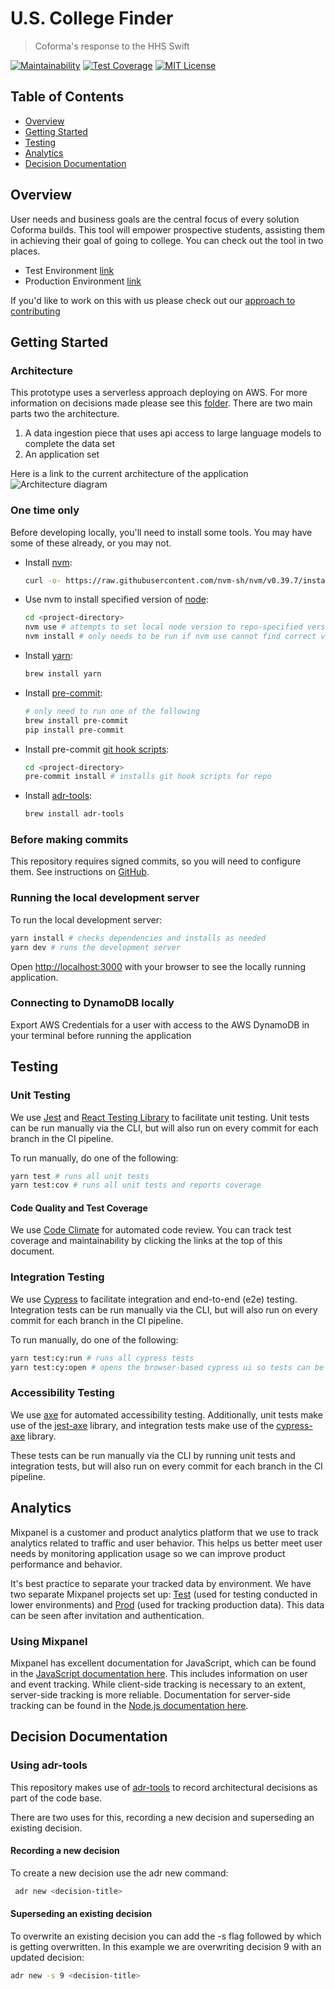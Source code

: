 # U.S. College Finder

> Coforma's response to the HHS Swift

[![Maintainability](https://api.codeclimate.com/v1/badges/74f953d2eba0abd1f240/maintainability)](https://codeclimate.com/github/coforma/swift-tech-challenge/maintainability)
[![Test Coverage](https://api.codeclimate.com/v1/badges/74f953d2eba0abd1f240/test_coverage)](https://codeclimate.com/github/coforma/swift-tech-challenge/test_coverage)
[![MIT License](https://img.shields.io/github/license/10up/.github.svg)]('./LICENSE)
## Table of Contents

- [Overview](#overview)
- [Getting Started](#getting-started)
- [Testing](#testing)
- [Analytics](#analytics)
- [Decision Documentation](#decision-documentation)

## Overview
User needs and business goals are the central focus of every solution Coforma builds. This tool will empower prospective students, assisting them in achieving their goal of going to college. You can check out the tool in two places.
- Test Environment [link](https://d1b4twxh1cihpk.cloudfront.net)
- Production Environment [link](https://d19jzmn7wae8g9.cloudfront.net/)

If you'd like to work on this with us please check out our [approach to contributing](./CONTRIBUTING.md)
## Getting Started

### Architecture
This prototype uses a serverless approach deploying on AWS. For more information on decisions made please see this [folder](./documentation/engineering/adr/). There are two main parts two the architecture.

1. A data ingestion piece that uses api access to large language models to complete the data set
2. An application set

Here is a link to the current architecture of the application
![Architecture diagram](./documentation/engineering/diagrams/architecture.png)

### One time only

Before developing locally, you'll need to install some tools. You may have some of these already, or you may not.

- Install [nvm](https://github.com/nvm-sh/nvm):

  ```bash
  curl -o- https://raw.githubusercontent.com/nvm-sh/nvm/v0.39.7/install.sh | bash
  ```

- Use nvm to install specified version of [node](https://nodejs.org/en):
  ```bash
  cd <project-directory>
  nvm use # attempts to set local node version to repo-specified version
  nvm install # only needs to be run if nvm use cannot find correct version
  ```
- Install [yarn](https://classic.yarnpkg.com/en/docs/install):

  ```bash
  brew install yarn
  ```

- Install [pre-commit](https://pre-commit.com/#install):

  ```bash
  # only need to run one of the following
  brew install pre-commit
  pip install pre-commit
  ```

- Install pre-commit [git hook scripts](https://pre-commit.com/#3-install-the-git-hook-scripts):

  ```bash
  cd <project-directory>
  pre-commit install # installs git hook scripts for repo
  ```

- Install [adr-tools](https://github.com/npryce/adr-tools/tree/master):

  ```bash
  brew install adr-tools
  ```

### Before making commits

This repository requires signed commits, so you will need to configure them. See instructions on [GitHub](https://docs.github.com/en/authentication/managing-commit-signature-verification/signing-commits).

### Running the local development server

To run the local development server:

```bash
yarn install # checks dependencies and installs as needed
yarn dev # runs the development server
```

Open [http://localhost:3000](http://localhost:3000) with your browser to see the locally running application.

### Connecting to DynamoDB locally

Export AWS Credentials for a user with access to the AWS DynamoDB in your terminal before running the application

## Testing

### Unit Testing

We use [Jest](https://jestjs.io/) and [React Testing Library](https://testing-library.com/docs/react-testing-library/intro/) to facilitate unit testing. Unit tests can be run manually via the CLI, but will also run on every commit for each branch in the CI pipeline.

To run manually, do one of the following:

```bash
yarn test # runs all unit tests
yarn test:cov # runs all unit tests and reports coverage
```

#### Code Quality and Test Coverage

We use [Code Climate](https://codeclimate.com/quality) for automated code review. You can track test coverage and maintainability by clicking the links at the top of this document.

### Integration Testing

We use [Cypress](https://www.cypress.io/) to facilitate integration and end-to-end (e2e) testing. Integration tests can be run manually via the CLI, but will also run on every commit for each branch in the CI pipeline.

To run manually, do one of the following:

```bash
yarn test:cy:run # runs all cypress tests
yarn test:cy:open # opens the browser-based cypress ui so tests can be individually selected and run
```

### Accessibility Testing

We use [axe](https://www.deque.com/axe/) for automated accessibility testing. Additionally, unit tests make use of the  [jest-axe](https://github.com/nickcolley/jest-axe) library, and integration tests make use of the [cypress-axe](https://github.com/component-driven/cypress-axe) library.

These tests can be run manually via the CLI by running unit tests and integration tests, but will also run on every commit for each branch in the CI pipeline.

## Analytics

Mixpanel is a customer and product analytics platform that we use to track analytics related to traffic and user behavior. This helps us better meet user needs by monitoring application usage so we can improve product performance and behavior.

It's best practice to separate your tracked data by environment. We have two separate Mixpanel projects set up: [Test](https://mixpanel.com/project/3250005/view/3758561/app/boards#discover) (used for testing conducted in lower environments) and [Prod](https://mixpanel.com/project/3250083/view/3758651/app/boards) (used for tracking production data). This data can be seen after invitation and authentication.

### Using Mixpanel

Mixpanel has excellent documentation for JavaScript, which can be found in the [JavaScript documentation here](https://docs.mixpanel.com/docs/tracking-methods/sdks/javascript). This includes information on user and event tracking. While client-side tracking is necessary to an extent, server-side tracking is more reliable. Documentation for server-side tracking can be found in the [Node.js documentation here](https://docs.mixpanel.com/docs/tracking-methods/sdks/nodejs).

## Decision Documentation

### Using adr-tools

This repository makes use of [adr-tools](https://github.com/npryce/adr-tools/tree/master) to record architectural decisions as part of the code base.

There are two uses for this, recording a new decision and superseding an existing decision.

#### Recording a new decision

To create a new decision use the adr new command:

```bash
 adr new <decision-title>
```

#### Superseding an existing decision

To overwrite an existing decision you can add the -s flag followed by which is getting overwritten. In this example we are overwriting decision 9 with an updated decision:

```bash
adr new -s 9 <decision-title>
```

